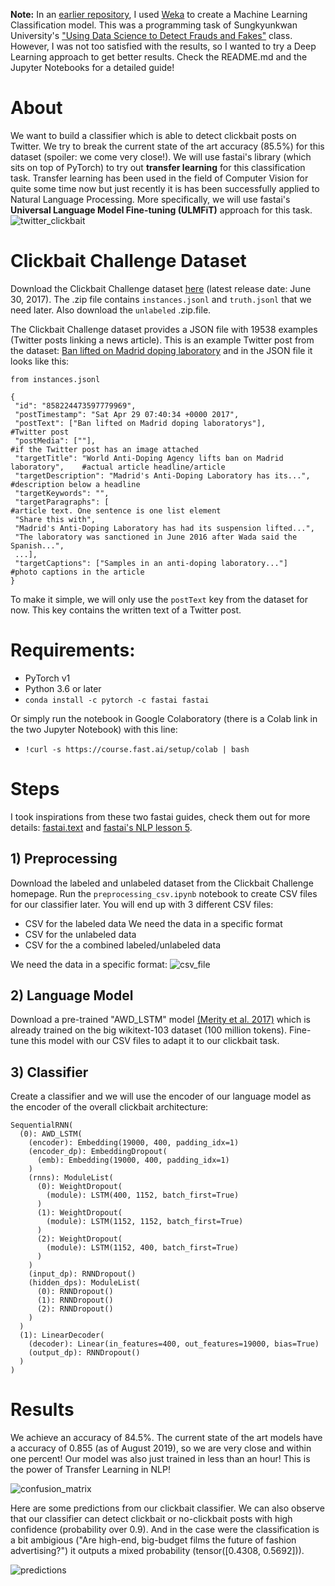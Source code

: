 **Note:** In an [earlier repository](https://github.com/magicaltrap/clickbait_weka, "clickbait_weka"), I used [Weka](https://www.cs.waikato.ac.nz/ml/index.html "Weka Homepage") to create a Machine Learning Classification model. This was a programming task of Sungkyunkwan University's ["Using Data Science to Detect Frauds and Fakes"](https://summer.skku.edu/_res/summer/etc/Data&Phy_A1.pdf "Class Syllabus") class. However, I was not too satisfied with the results, so I wanted to try a Deep Learning approach to get better results. Check the README.md and the Jupyter Notebooks for a detailed guide!



# About
We want to build a classifier which is able to detect clickbait posts on Twitter. We try to break the current state of the art accuracy (85.5%) for this dataset (spoiler: we come very close!). We will use fastai's library (which sits on top of PyTorch) to try out **transfer learning** for this classification task. Transfer learning has been used in the field of Computer Vision for quite some time now but just recently it is has been successfully applied to Natural Language Processing. More specifically, we will use fastai's **Universal Language Model Fine-tuning (ULMFiT)** approach for this task. 
![twitter_clickbait](./images/)


# Clickbait Challenge Dataset
Download the Clickbait Challenge dataset [here](https://www.clickbait-challenge.org "Clickbait Challenge") (latest release date: June 30, 2017). The .zip file contains `instances.jsonl` and `truth.jsonl` that we need later. Also download the `unlabeled` .zip.file.

The Clickbait Challenge dataset provides a JSON file with 19538 examples (Twitter posts linking a news article). This is an example Twitter post from the dataset: [Ban lifted on Madrid doping laboratory](https://twitter.com/bbcworld/status/858224473597779969?lang=en "Twitter Post") and in the JSON file it looks like this:

```
from instances.jsonl

{
 "id": "858224473597779969",
 "postTimestamp": "Sat Apr 29 07:40:34 +0000 2017",
 "postText": ["Ban lifted on Madrid doping laboratorys"],                     #Twitter post
 "postMedia": [""],                                                           #if the Twitter post has an image attached 
 "targetTitle": "World Anti-Doping Agency lifts ban on Madrid laboratory",    #actual article headline/article
 "targetDescription": "Madrid's Anti-Doping Laboratory has its...",           #description below a headline
 "targetKeywords": "",
 "targetParagraphs": [                                                        #article text. One sentence is one list element
 "Share this with", 
 "Madrid's Anti-Doping Laboratory has had its suspension lifted...", 
 "The laboratory was sanctioned in June 2016 after Wada said the Spanish...",
 ...],
 "targetCaptions": ["Samples in an anti-doping laboratory..."]                #photo captions in the article 
} 

```
To make it simple, we will only use the `postText` key from the dataset for now. This key contains the written text of a Twitter post.

# Requirements:

* PyTorch v1
* Python 3.6 or later
* `conda install -c pytorch -c fastai fastai`

Or simply run the notebook in Google Colaboratory (there is a Colab link in the two Jupyter Notebook) with this line:
* `!curl -s https://course.fast.ai/setup/colab | bash`


# Steps

I took inspirations from these two fastai guides, check them out for more details: [fastai.text](https://docs.fast.ai/text.html, "fastai.text") and [fastai's NLP lesson 5](https://github.com/fastai/course-nlp/blob/master/5-nn-imdb.ipynb, "fastai NLP lesson 5").

## 1) Preprocessing

Download the labeled and unlabeled dataset from the Clickbait Challenge homepage. Run the `preprocessing_csv.ipynb` notebook to create CSV files for our classifier later. You will end up with 3 different  CSV files:
* CSV for the labeled data We need the data in a specific format
* CSV for the unlabeled data
* CSV for the a combined labeled/unlabeled data

We need the data in a specific format:
![csv_file](./images/)

## 2) Language Model

Download a pre-trained "AWD_LSTM" model [(Merity et al. 2017)](https://arxiv.org/abs/1708.02182, "AWD_LSTM") which is already trained on the big wikitext-103 dataset (100 million tokens). Fine-tune this model with our CSV files to adapt it to our clickbait task. 

## 3) Classifier
Create a classifier and we will use the encoder of our language model as the encoder of the overall clickbait architecture:

```
SequentialRNN(
  (0): AWD_LSTM(
    (encoder): Embedding(19000, 400, padding_idx=1)
    (encoder_dp): EmbeddingDropout(
      (emb): Embedding(19000, 400, padding_idx=1)
    )
    (rnns): ModuleList(
      (0): WeightDropout(
        (module): LSTM(400, 1152, batch_first=True)
      )
      (1): WeightDropout(
        (module): LSTM(1152, 1152, batch_first=True)
      )
      (2): WeightDropout(
        (module): LSTM(1152, 400, batch_first=True)
      )
    )
    (input_dp): RNNDropout()
    (hidden_dps): ModuleList(
      (0): RNNDropout()
      (1): RNNDropout()
      (2): RNNDropout()
    )
  )
  (1): LinearDecoder(
    (decoder): Linear(in_features=400, out_features=19000, bias=True)
    (output_dp): RNNDropout()
  )
)

```

# Results
We achieve an accuracy of 84.5%. The current state of the art models have a accuracy of 0.855 (as of August 2019), so we are very close and within one percent! Our model was also just trained in less than an hour! This is the power of Transfer Learning in NLP!

![confusion_matrix](./images/)


Here are some predictions from our clickbait classifier. We can also observe that our classifier can detect clickbait or no-clickbait posts with high confidence (probability over 0.9). And in the case were the classification is a bit ambigious ("Are high-end, big-budget films the future of fashion advertising?") it outputs a mixed probability (tensor([0.4308, 0.5692])).

![predictions](./images/)
